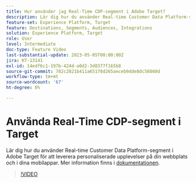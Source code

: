 ```yaml
---
title: Hur använder jag Real-Time CDP-segment i Adobe Target?
description: Lär dig hur du använder Real-time Customer Data Platform-segment i Adobe Target för att leverera personaliserade upplevelser på din webbplats och i dina mobilappar.
feature-set: Experience Platform, Target
feature: Destinations, Segments, Audiences, Integrations
solution: Experience Platform, Target
role: User
level: Intermediate
doc-type: Feature Video
last-substantial-update: 2023-05-05T00:00:00Z
jira: KT-13141
exl-id: 14edf6c1-197b-424d-a0d2-3d8377f165b8
source-git-commit: 782c2021b411a65178d265aeceb9dde8dc50860d
workflow-type: tm+mt
source-wordcount: '67'
ht-degree: 0%

---
```


# Använda Real-Time CDP-segment i Target

Lär dig hur du använder Real-time Customer Data Platform-segment i Adobe Target för att leverera personaliserade upplevelser på din webbplats och i dina mobilappar. Mer information finns i [dokumentationen](https://experienceleague.adobe.com/docs/target/using/integrate/integrating-with-rtcdp.html?lang=sv-SE).

>[!VIDEO](https://video.tv.adobe.com/v/3419149/?learn=on)
